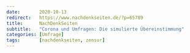 ```yaml
---
date:       2020-10-13
redirect:   https://www.nachdenkseiten.de/?p=65789
title:      NachDenkSeiten
subtitle:   "Corona und Umfragen: Die simulierte Übereinstimmung"
categories: [Umfrage]
tags:       [nachdenkseiten, zensur]
---
```

